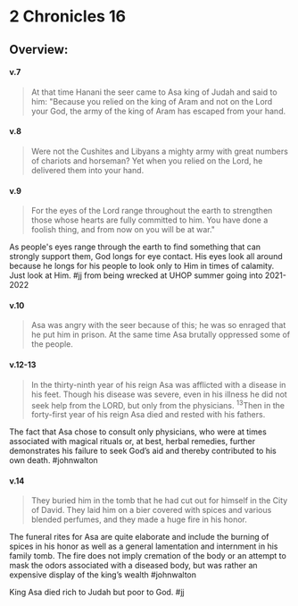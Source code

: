 # 2 Chronicles 16

## Overview:


#### v.7
>At that time Hanani the seer came to Asa king of Judah and said to him: "Because you relied on the king of Aram and not on the Lord your God, the army of the king of Aram has escaped from your hand.

#### v.8
>Were not the Cushites and Libyans a mighty army with great numbers of chariots and horseman? Yet when you relied on the Lord, he delivered them into your hand.

#### v.9
>For the eyes of the Lord range throughout the earth to strengthen those whose hearts are fully committed to him. You have done a foolish thing, and from now on you will be at war."

As people's eyes range through the earth to find something that can strongly support them, God longs for eye contact. His eyes look all around because he longs for his people to look only to Him in times of calamity. Just look at Him.
#jj from being wrecked at UHOP summer going into 2021-2022

#### v.10
>Asa was angry with the seer because of this; he was so enraged that he put him in prison. At the same time Asa brutally oppressed some of the people.

#### v.12-13
>In the thirty-ninth year of his reign Asa was afflicted with a disease in his feet. Though his disease was severe, even in his illness he did not seek help from the LORD, but only from the physicians. <sup>13</sup>Then in the forty-first year of his reign Asa died and rested with his fathers.

The fact that Asa chose to consult only physicians, who were at times associated with magical rituals or, at best, herbal remedies, further demonstrates his failure to seek God’s aid and thereby contributed to his own death.
#johnwalton 

#### v.14
>They buried him in the tomb that he had cut out for himself in the City of David. They laid him on a bier covered with spices and various blended perfumes, and they made a huge fire in his honor.

The funeral rites for Asa are quite elaborate and include the burning of spices in his honor as well as a general lamentation and internment in his family tomb. The fire does not imply cremation of the body or an attempt to mask the odors associated with a diseased body, but was rather an expensive display of the king’s wealth
#johnwalton 

King Asa died rich to Judah but poor to God.
#jj 